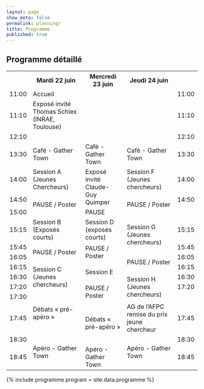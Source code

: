```yaml
---
layout: page
show_meta: false
permalink: planning/
title: Programme
published: true
---
```


## Programme détaillé

<table>
  <tbody>
    <tr>
      <th></th>
      <th class="day">Mardi 22 juin</th>
      <th class="day">Mercredi 23 juin</th>
      <th class="day">Jeudi 24 juin</th>
      <th></th>
    </tr>
    <tr>
      <td class="hour">11:00</td>
      <td class="break">Accueil</td>
      <td rowspan="5"></td>
      <td rowspan="5"></td>
      <td class="hour">11:00</td>
    </tr>
    <tr>
      <td class="hour">11:10</td>
      <td rowspan="4" class="invite">Exposé invité<br>Thomas Schiex (INRAE, Toulouse)</td>
      <td class="hour">11:10</td>
    </tr>
    <tr></tr>
    <tr></tr>
    <tr></tr>
    <tr>
      <td class="hour">12:10</td>
      <td></td>
      <td></td>
      <td></td>
      <td class="hour">12:10</td>
    </tr>
    <tr></tr>
    <tr>
      <td class="hour">13:30</td>
      <td rowspan="2" class="coffee">Café - Gather Town</td>
      <td rowspan="2" class="coffee">Café - Gather Town</td>
      <td rowspan="2" class="coffee">Café - Gather Town</td>
      <td class="hour">13:30</td>
    </tr>
    <tr></tr>
    <tr>
      <td class="hour">14:00</td>
      <td rowspan="3" class="session-young">Session A (Jeunes Chercheurs)</td>
      <td rowspan="4" class="invite">Exposé invité<br>Claude-Guy Quimper</td>
      <td rowspan="3" class="session-young">Session F (Jeunes chercheurs)</td>
      <td class="hour">14:00</td>
    </tr>
    <tr></tr>
    <tr></tr>
    <tr>
      <td class="hour">14:50</td>
      <td rowspan="2" class="break">PAUSE / Poster</td>
      <td rowspan="2" class="break">PAUSE / Poster</td>
      <td class="hour">14:50</td>
    </tr>
    <tr>
      <td class="hour">15:00</td>
      <td class="break">PAUSE</td>
    </tr>
    <tr>
      <td class="hour">15:15</td>
      <td rowspan="2" class="session">Session B (Exposés courts)</td>
      <td rowspan="2" class="session">Session D (exposés courts)</td>
      <td rowspan="3" class="session-young">Session G (Jeunes chercheurs)</td>
      <td class="hour">15:15</td>
    </tr>
    <tr></tr>
    <tr>
      <td class="hour">15:45</td>
      <td rowspan="2" class="break">PAUSE / Poster</td>
      <td rowspan="2" class="break">PAUSE / Poster</td>
      <td class="hour">15:45</td>
    </tr>
    <tr>
      <td class="hour">16:05</td>
      <td rowspan="2" class="break">PAUSE / Poster</td>
      <td class="hour">16:05</td>
    </tr>
    <tr>
      <td class="hour">16:15</td>
      <td rowspan="6" class="session-young">Session C (Jeunes chercheurs)</td>
      <td rowspan="5" class="session">Session E</td>
      <td class="hour">16:15</td>
    </tr>
    <tr>
      <td class="hour">16:30</td>
      <td rowspan="6" class="session-young">Session H (Jeunes chercheurs)</td>
      <td class="hour">16:30</td>
    </tr>
    <tr></tr>
    <tr></tr>
    <tr></tr>
    <tr>
      <td class="hour">17:20</td>
      <td rowspan="2" class="break">PAUSE / Poster</td>
      <td class="hour">17:20</td>
    </tr>
    <tr>
      <td class="hour">17:30</td>
      <td rowspan="4" class="debat">Débats « pré-apéro »</td>
    </tr>
    <tr>
      <td class="hour">17:45</td>
      <td rowspan="4" class="debat">Débats « pré-apéro »</td>
      <td rowspan="3" class="ag">AG de l’AFPC<br>remise du prix jeune chercheur</td>
      <td class="hour">17:45</td>
    </tr>
    <tr></tr>
    <tr></tr>
    <tr>
      <td class="hour">18:30</td>
      <td rowspan="4" class="apero">Apéro - Gather Town</td>
      <td rowspan="4" class="apero">Apéro - Gather Town</td>
      <td class="hour">18:30</td>
    </tr>
    <tr>
      <td class="hour">18:45</td>
      <td rowspan="4" class="apero">Apéro - Gather Town</td>
      <td class="hour">18:45</td>
    </tr>
    <tr></tr>
    <tr></tr>
    <tr></tr>
  </tbody>
</table>

<!-- 
|       |          mardi 22 juin          |       |      mercredi 23 juin      |       |          jeudi 24 juin         |
|-------|:-------------------------------:|:-----:|:--------------------------:|:-----:|:------------------------------:|
| 11:00 |             Acceuil             |       |                            |       |                                |
| 11:10 |       Conférence   invité       |       |                            |       |                                |
|       | Thomas Schiex (INRAE, Toulouse) |       |                            |       |                                |
|       |                                 |       |                            |       |                                |
|       |                                 |       |                            |       |                                |
| 13:30 |        Café - Gather Town       | 13:30 |     Café - Gather Town     | 13:30 |       Café - Gather Town       |
|       |                                 |       |                            |       |                                |
| 14:00 |  Session A (Jeunes Chercheurs)  | 14:00 |     Conférence   invité    | 14:00 |  Session F (Jeunes chercheurs) |
|       |                                 |       |     Claude-Guy Quimper     |       |                                |
|       |                                 |       |                            |       |                                |
| 14:50 |          PAUSE / Poster         |       |                            | 14:50 |         PAUSE / Poster         |
| 15:00 |                                 |       |            pause           |       |                                |
| 15:15 |    Session B (Exposés courts)   | 15:15 | Session D (exposés courts) | 15:15 |  Session G (Jeunes chercheurs) |
|       |                                 |       |                            |       |                                |
| 15:45 |          PAUSE / Poster         | 15:45 |       PAUSE / Poster       |       |                                |
| 16:05 |                                 |       |                            | 16:05 |         PAUSE / Poster         |
| 16:15 |  Session C (Jeunes chercheurs)  | 16:15 |          Session E         |       |                                |
| 16:30 |                                 |       |                            | 16:30 |  Session H (Jeunes chercheurs) |
|       |                                 |       |                            |       |                                |
| 17:05 |          PAUSE / Poster         |       |                            |       |                                |
|       |                                 |       |                            |       |                                |
| 17:20 |                                 | 17:20 |       PAUSE / Poster       | 17:20 |         PAUSE / Poster         |
| 17:30 |       Débats « pré-apéro »      |       |                            |       |                                |
| 17:45 |                                 | 17:45 |    Débats « pré-apéro »    | 17:45 |          AG de l'AFPC          |
|       |                                 |       |                            |       | remise du prix jeune chercheur |
|       |                                 |       |                            |       |                                |
| 18:30 |       Apéro - Gather Town       |       |                            | 18:30 |       Apéro - Gather Town      |
| 18:45 |                                 | 18:45 |     Apéro - Gather Town    |       |                                | -->

{% include programme program = site.data.programme %}